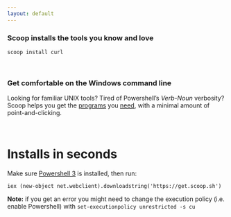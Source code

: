 ```yaml
---
layout: default
---
```


### Scoop installs the tools you know and love

    scoop install curl
<br>

### Get comfortable on the Windows command line

Looking for familiar UNIX tools? Tired of Powershell&rsquo;s *Verb-Noun* verbosity? Scoop
helps you get the
[programs](https://github.com/lukesampson/scoop/tree/master/bucket) you
[need](https://github.com/lukesampson/scoop-extras),
with a minimal amount of point-and-clicking.

<br>

# Installs in seconds

Make sure [Powershell 3](http://www.microsoft.com/en-us/download/details.aspx?id=34595)
is installed, then run:

    iex (new-object net.webclient).downloadstring('https://get.scoop.sh')

**Note:** if you get an error you might need to change the execution policy
(i.e. enable Powershell) with `set-executionpolicy unrestricted -s cu`